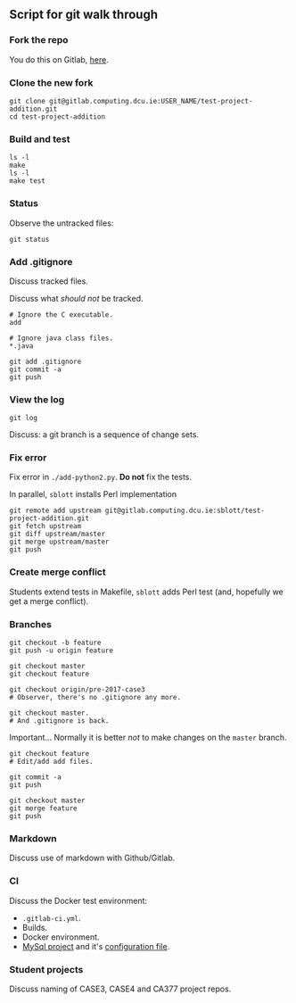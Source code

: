 ## Script for git walk through

### Fork the repo

You do this on Gitlab, [here](/sblott/test-project-addition).

### Clone the new fork

```shell
git clone git@gitlab.computing.dcu.ie:USER_NAME/test-project-addition.git
cd test-project-addition
```

### Build and test

```shell
ls -l
make
ls -l
make test
```

### Status

Observe the untracked files:
```shell
git status
```

### Add .gitignore

Discuss tracked files.

Discuss what *should not* be tracked.

```
# Ignore the C executable.
add

# Ignore java class files.
*.java
```

```shell
git add .gitignore
git commit -a
git push
```

### View the log

```shell
git log
```

Discuss: a git branch is a sequence of change sets.

### Fix error

Fix error in `./add-python2.py`.  **Do not** fix the tests.

In parallel, `sblott` installs Perl implementation

```shell
git remote add upstream git@gitlab.computing.dcu.ie:sblott/test-project-addition.git
git fetch upstream
git diff upstream/master
git merge upstream/master
git push
```

### Create merge conflict

Students extend tests in Makefile, `sblott` adds Perl test (and, hopefully we
get a merge conflict).

### Branches

```shell
git checkout -b feature
git push -u origin feature

git checkout master
git checkout feature

git checkout origin/pre-2017-case3
# Observer, there's no .gitignore any more.

git checkout master.
# And .gitignore is back.
```

Important...  Normally it is better *not* to make changes on the `master` branch.

```shell
git checkout feature
# Edit/add add files.

git commit -a
git push

git checkout master
git merge feature
git push
```

### Markdown

Discuss use of markdown with Github/Gitlab.

### CI

Discuss the Docker test environment:

- `.gitlab-ci.yml`.
- Builds.
- Docker environment.
- [MySql project](https://gitlab.computing.dcu.ie/sblott/test-project-mysql) and it's [configuration file](https://gitlab.computing.dcu.ie/sblott/test-project-mysql/blob/master/.gitlab-ci.yml).

### Student projects

Discuss naming of CASE3, CASE4 and CA377 project repos.
